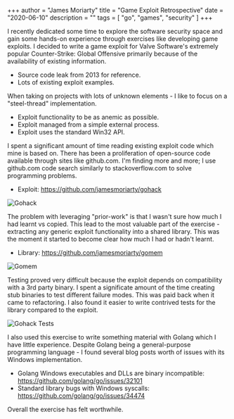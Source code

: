 +++
author = "James Moriarty"
title = "Game Exploit Retrospective"
date = "2020-06-10"
description = ""
tags = [
    "go",
	"games",
	"security"
]
+++

I recently dedicated some time to explore the software security space and gain some hands-on experience through exercises like developing game exploits. I decided to write a game exploit for Valve Software's extremely popular Counter-Strike: Global Offensive primarily because of the availability of existing information.

- Source code leak from 2013 for reference.
- Lots of existing exploit examples.

When taking on projects with lots of unknown elements - I like to focus on a "steel-thread" implementation.

- Exploit functionality to be as anemic as possible.
- Exploit managed from a simple external process.
- Exploit uses the standard Win32 API.

I spent a significant amount of time reading existing exploit code which mine is based on. There has been a proliferation of open-source code available through sites like github.com. I'm finding more and more; I use github.com code search similarly to stackoverflow.com to solve programming problems.

- Exploit: https://github.com/jamesmoriarty/gohack

![Gohack](/images/gohack.jpg)

The problem with leveraging "prior-work" is that I wasn't sure how much I had learnt vs copied. This lead to the most valuable part of the exercise - extracting any generic exploit functionality into a shared library. This was the moment it started to become clear how much I had or hadn't learnt.

- Library: https://github.com/jamesmoriarty/gomem

![Gomem](/images/gomem.jpg)

Testing proved very difficult because the exploit depends on compatibility with a 3rd party binary. I spent a significate amount of the time creating stub binaries to test different failure modes. This was paid back when it came to refactoring. I also found it easier to write contrived tests for the library compared to the exploit.

![Gohack Tests](/images/gohack-test.png)

I also used this exercise to write something material with Golang which I have little experience. Despite Golang being a general-purpose programming language - I found several blog posts worth of issues with its Windows implementation.

- Golang Windows executables and DLLs are binary incompatible: https://github.com/golang/go/issues/32101
- Standard library bugs with Windows syscalls: https://github.com/golang/go/issues/34474

Overall the exercise has felt worthwhile.